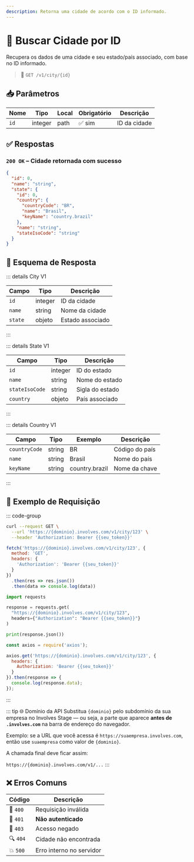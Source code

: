 ```yaml
---
description: Retorna uma cidade de acordo com o ID informado.
---
```


# 🌆 Buscar Cidade por ID

Recupera os dados de uma cidade e seu estado/país associado, com base no ID informado.

> 🔗 `GET /v1/city/{id}`


## 📥 Parâmetros

| Nome | Tipo    | Local | Obrigatório | Descrição    |
| ---- | ------- | ----- | ----------- | ------------ |
| `id` | integer | path  | ✅ sim       | ID da cidade |


## ✅ Respostas

### `200 OK` – Cidade retornada com sucesso

```json
{
  "id": 0,
  "name": "string",
  "state": {
    "id": 0,
    "country": {
      "countryCode": "BR",
      "name": "Brasil",
      "keyName": "country.brazil"
    },
    "name": "string",
    "stateIsoCode": "string"
  }
}
```


## 🧬 Esquema de Resposta

::: details City V1

| Campo   | Tipo    | Descrição        |
| ------- | ------- | ---------------- |
| `id`    | integer | ID da cidade     |
| `name`  | string  | Nome da cidade   |
| `state` | objeto  | Estado associado |

:::

::: details State V1

| Campo          | Tipo    | Descrição       |
| -------------- | ------- | --------------- |
| `id`           | integer | ID do estado    |
| `name`         | string  | Nome do estado  |
| `stateIsoCode` | string  | Sigla do estado |
| `country`      | objeto  | País associado  |

:::

::: details Country V1

| Campo         | Tipo   | Exemplo        | Descrição      |
| ------------- | ------ | -------------- | -------------- |
| `countryCode` | string | BR             | Código do país |
| `name`        | string | Brasil         | Nome do país   |
| `keyName`     | string | country.brazil | Nome da chave  |

:::


## 📘 Exemplo de Requisição

::: code-group

```bash [🟢 cURL]
curl --request GET \
  --url 'https://{dominio}.involves.com/v1/city/123' \
  --header 'Authorization: Bearer {{seu_token}}'
```

```js [🟡 JavaScript]
fetch('https://{dominio}.involves.com/v1/city/123', {
  method: 'GET',
  headers: {
    'Authorization': 'Bearer {{seu_token}}'
  }
})
  .then(res => res.json())
  .then(data => console.log(data))
```

```python [🔵 Python]
import requests

response = requests.get(
  "https://{dominio}.involves.com/v1/city/123",
  headers={"Authorization": "Bearer {{seu_token}}"}
)

print(response.json())
```

```js [🟣 Node.js]
const axios = require('axios');

axios.get('https://{dominio}.involves.com/v1/city/123', {
  headers: {
    Authorization: 'Bearer {{seu_token}}'
  }
}).then(response => {
  console.log(response.data);
});
```

:::


::: tip 🌐 Domínio da API
Substitua `{dominio}` pelo subdomínio da sua empresa no Involves Stage — ou seja, a parte que aparece **antes de `.involves.com`** na barra de endereço do navegador.

Exemplo: se a URL que você acessa é `https://suaempresa.involves.com`, então use `suaempresa` como valor de `{dominio}`.

A chamada final deve ficar assim:

`https://{dominio}.involves.com/v1/...`
:::


## ❌ Erros Comuns

| Código | Descrição                     |
|--------|-------------------------------|
| 🔴 `400`  | Requisição inválida           |
| 🔐 `401`  | **Não autenticado**           |
| 🚫 `403`  | Acesso negado                 |
| 🔍 `404`  | Cidade não encontrada         |
| 💥 `500`  | Erro interno no servidor      |
